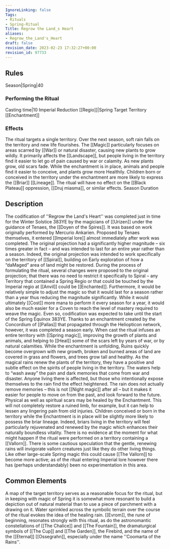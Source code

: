 ```yaml
---
IgnoreLinking: false
Tags:
- Rituals
- Spring-Ritual
Title: Regrow the Land_s Heart
aliases:
- Regrow_the_Land's_Heart
draft: false
revision_date: 2023-02-23 17:32:27+00:00
revision_id: 97733
---
```


## Rules
Season|Spring|40
### Performing the Ritual
Casting time|10 Imperial Reduction
[[Regio]]|Spring Target Territory
[[Enchantment]]
### Effects
The ritual targets a single territory. Over the next season, soft rain falls on the territory and new life flourishes. The [[Magic]] particularly focuses on areas scarred by [[War]] or natural disaster, causing new plants to grow wildly. It primarily affects the [[Landscape]], but people living in the territory find it easier to let go of pain caused by war or calamity. As new plants grow, old scars fade. 
While the enchantment is in place, animals and people find it easier to conceive, and plants grow more Healthily. Children born or conceived in the territory under the enchantment are more likely to express the [[Briar]] [[Lineage]].
The ritual will have no effect on the [[Black Plateau]] oppression, [[Druj miasma]], or similar effects.
Season Duration
## Description
The codification of ''Regrow the Land's Heart'' was completed just in time for the Winter Solstice 383YE by the magicians of [[Urizen]] under the guidance of Tenaes, the [[Doyen of the Spires]]. It was based on work originally performed by Mercurio Ankarien. Proposed by Tenaes themselves, it entered [[Imperial lore]] almost immediately after work was completed.
The original projection had a significantly higher magnitude – six times greater in fact – and was intended to last for an entire year rather than a season. Indeed, the original projection was intended to work specifically on the territory of [[Spiral]], building on Early exploration of how a “daMaged” area of land might be restored. During the process of formulating the ritual, several changes were proposed to the original projection; that there was no need to restrict it specifically to Spiral – any Territory that contained a Spring Regio or that could be touched by the Imperial regio at [[Anvil]] could be [[Enchanted]]. Furthermore, it would be relatively simple to adjust the magic so that it would last for a season rather than a year thus reducing the magnitude significantly. While it would ultimately [[Cost]] more mana to perform it every season for a year, it would also be much easier for a Coven to reach the level of mastery required to weave the magic.
Even so, codification was expected to take until the start of the Spring Equinox 383YE. Thanks to an enchantment created by the Concordium of [[Pallas]] that propagated through the Heliopticon network, however, it was completed a season early.
When cast the ritual infuses an entire territory with [[Spring magic]], improving the growth of plants and animals, and helping to [[Heal]] some of the scars left by years of war, or by natural calamities. While the enchantment is unfolding, Ruins quickly become overgrown with new growth, broken and burned areas of land are covered in grass and flowers, and trees grow tall and healthy. 
As the magical rains renew the plants of the territory, they have a positive and subtle effect on the spirits of people living in the territory. The waters help to “wash away” the pain and dark memories that come from war and disaster. Anyone living there is affected, but those who intentionally expose themselves to the rain find the effect heightened. The rain does not actually remove memories – this is not [[Night magic]] after all – but it makes it easier for people to move on from the past, and look forward to the future. Physical as well as spiritual scars may be healed by the Enchantment. This will not completely restore a ruined limb, for example, but it can help to lessen any lingering pain from old injuries.
Children conceived or born in the territory while the Enchantment is in place will be slightly more likely to possess the briar lineage. Indeed, briars living in the territory will feel particularly rejuvenated and renewed by the magic which enhances their naturally boundless vitality.
There is no evidence at the moment for what might happen if the ritual were performed on a territory containing a [[Vallorn]]. There is some cautious speculation that the gentle, renewing rains will invigorate vallorn creatures just like they do other living things. Like other large-scale Spring magic this could cause [[The Vallorn]] to become more active; as of the ritual entering Imperial lore however there has (perhaps understandably) been no experimentation in this area.
## Common Elements
A map of the target territory serves as a reasonable focus for the ritual, but in keeping with magic of Spring it is somewhat more resonant to build a depiction out of natural material than to use a piece of parchment with a drawing on it. Water sprinkled across the symbolic terrain over the course of the ritual evokes the idea of the healing rain.
[[Evrom]], the rune of beginning, resonates strongly with this ritual, as do the astronomantic constellations of [[The Chalice]] and [[The Fountain]], the dramaturgical symbols of [[The Cup]] and [[The Garden]], the Firebird, and the name of the [[Eternal]] [[Ossegrahn]], especially under the name ''Coomarta of the Rains''.